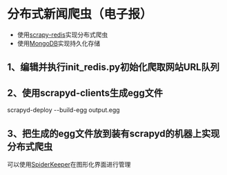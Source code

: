 # 分布式新闻爬虫（电子报）
* 使用[scrapy-redis](https://github.com/rmax/scrapy-redis)实现分布式爬虫
* 使用[MongoDB](https://www.mongodb.com/)实现持久化存储
## 1、编辑并执行init_redis.py初始化爬取网站URL队列
## 2、使用scrapyd-clients生成egg文件
scrapyd-deploy --build-egg output.egg
## 3、把生成的egg文件放到装有scrapyd的机器上实现分布式爬虫
可以使用[SpiderKeeper](https://github.com/DormyMo/SpiderKeeper)在图形化界面进行管理
